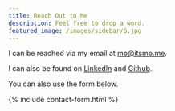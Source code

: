 ```yaml
---
title: Reach Out to Me
description: Feel free to drop a word.
featured_image: /images/sidebar/6.jpg
---
```


I can be reached via my email at [mo@itsmo.me](mailto:mo@itsmo.me?subject=Reaching%20Out%20Re%3A&body=).

I can also be found on [LinkedIn](https://www.linkedin.com/in/melalawi) and [Github](https://github.com/melalawi).

You can also use the form below.

{% include contact-form.html %}